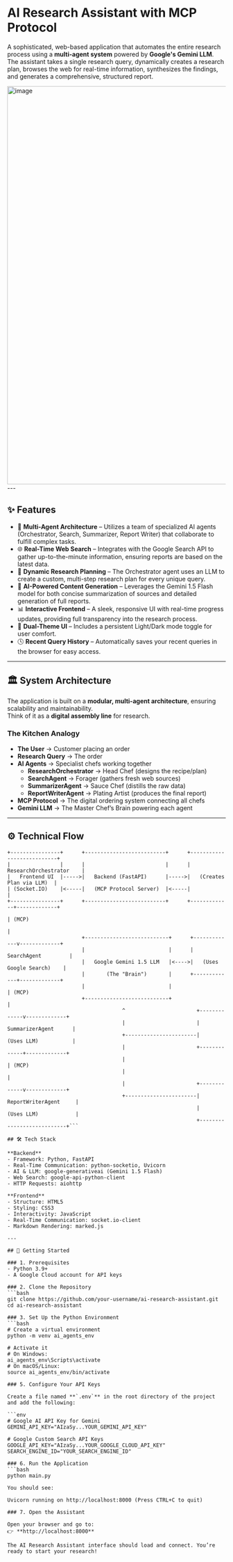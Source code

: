 # AI Research Assistant with MCP Protocol

A sophisticated, web-based application that automates the entire research process using a **multi-agent system** powered by **Google's Gemini LLM**.  
The assistant takes a single research query, dynamically creates a research plan, browses the web for real-time information, synthesizes the findings, and generates a comprehensive, structured report.

<img width="1911" height="916" alt="image" src="https://github.com/user-attachments/assets/91a952da-893d-4801-8490-7713d9ec5397" />
---

## ✨ Features 

- 🧠 **Multi-Agent Architecture** – Utilizes a team of specialized AI agents (Orchestrator, Search, Summarizer, Report Writer) that collaborate to fulfill complex tasks.  
- 🌐 **Real-Time Web Search** – Integrates with the Google Search API to gather up-to-the-minute information, ensuring reports are based on the latest data.  
- 🚀 **Dynamic Research Planning** – The Orchestrator agent uses an LLM to create a custom, multi-step research plan for every unique query.  
- 📄 **AI-Powered Content Generation** – Leverages the Gemini 1.5 Flash model for both concise summarization of sources and detailed generation of full reports.  
- 📊 **Interactive Frontend** – A sleek, responsive UI with real-time progress updates, providing full transparency into the research process.  
- 🎨 **Dual-Theme UI** – Includes a persistent Light/Dark mode toggle for user comfort.  
- 🕓 **Recent Query History** – Automatically saves your recent queries in the browser for easy access.  

---

## 🏛️ System Architecture

The application is built on a **modular, multi-agent architecture**, ensuring scalability and maintainability.  
Think of it as a **digital assembly line** for research.

### The Kitchen Analogy
- **The User** → Customer placing an order  
- **Research Query** → The order  
- **AI Agents** → Specialist chefs working together  
  - **ResearchOrchestrator** → Head Chef (designs the recipe/plan)  
  - **SearchAgent** → Forager (gathers fresh web sources)  
  - **SummarizerAgent** → Sauce Chef (distills the raw data)  
  - **ReportWriterAgent** → Plating Artist (produces the final report)  
- **MCP Protocol** → The digital ordering system connecting all chefs  
- **Gemini LLM** → The Master Chef’s Brain powering each agent  

---

## ⚙️ Technical Flow

```text
+----------------+      +--------------------------+      +---------------------------+
|                |      |                          |      |   ResearchOrchestrator    |
|   Frontend UI  |----->|   Backend (FastAPI)      |----->|   (Creates Plan via LLM)  |
| (Socket.IO)    |<-----|   (MCP Protocol Server)  |<-----|                           |
+----------------+      +--------------------------+      +-------------+-------------+
                                                                         | (MCP)
                                                                         |
                        +---------------------------+      +-------------v-------------+
                        |                           |      |       SearchAgent         |
                        |   Google Gemini 1.5 LLM   |<---->|   (Uses Google Search)    |
                        |       (The "Brain")       |      +-------------+-------------+
                        |                           |                    | (MCP)
                        +---------------------------+                    |
                                     ^                       +-------------v-------------+
                                     |                       |      SummarizerAgent      |
                                     +-----------------------|      (Uses LLM)           |
                                     |                       +-------------+-------------+
                                     |                                     | (MCP)
                                     |                                     |
                                     |                       +-------------v-------------+
                                     +-----------------------|     ReportWriterAgent     |
                                                             |     (Uses LLM)            |
                                                             +---------------------------+```

## 🛠️ Tech Stack

**Backend**  
- Framework: Python, FastAPI  
- Real-Time Communication: python-socketio, Uvicorn  
- AI & LLM: google-generativeai (Gemini 1.5 Flash)  
- Web Search: google-api-python-client  
- HTTP Requests: aiohttp  

**Frontend**  
- Structure: HTML5  
- Styling: CSS3  
- Interactivity: JavaScript  
- Real-Time Communication: socket.io-client  
- Markdown Rendering: marked.js  

---

## 🚀 Getting Started

### 1. Prerequisites
- Python 3.9+  
- A Google Cloud account for API keys  

### 2. Clone the Repository
```bash
git clone https://github.com/your-username/ai-research-assistant.git
cd ai-research-assistant

### 3. Set Up the Python Environment
```bash
# Create a virtual environment
python -m venv ai_agents_env

# Activate it
# On Windows:
ai_agents_env\Scripts\activate
# On macOS/Linux:
source ai_agents_env/bin/activate

### 5. Configure Your API Keys

Create a file named **`.env`** in the root directory of the project and add the following:

```env
# Google AI API Key for Gemini
GEMINI_API_KEY="AIzaSy...YOUR_GEMINI_API_KEY"

# Google Custom Search API Keys
GOOGLE_API_KEY="AIzaSy...YOUR_GOOGLE_CLOUD_API_KEY"
SEARCH_ENGINE_ID="YOUR_SEARCH_ENGINE_ID"

### 6. Run the Application
```bash
python main.py

You should see:

Uvicorn running on http://localhost:8000 (Press CTRL+C to quit)

### 7. Open the Assistant

Open your browser and go to:  
👉 **http://localhost:8000**

The AI Research Assistant interface should load and connect. You’re ready to start your research!

